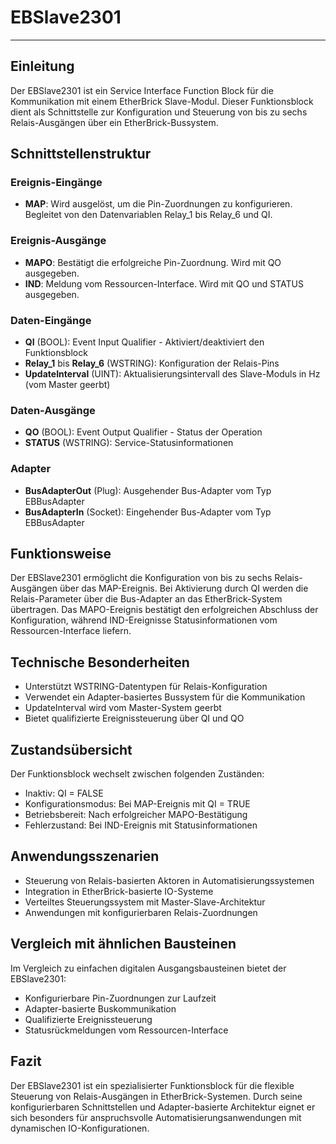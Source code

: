 # EBSlave2301

* * * * * * * * * *

## Einleitung
Der EBSlave2301 ist ein Service Interface Function Block für die Kommunikation mit einem EtherBrick Slave-Modul. Dieser Funktionsblock dient als Schnittstelle zur Konfiguration und Steuerung von bis zu sechs Relais-Ausgängen über ein EtherBrick-Bussystem.

## Schnittstellenstruktur

### **Ereignis-Eingänge**
- **MAP**: Wird ausgelöst, um die Pin-Zuordnungen zu konfigurieren. Begleitet von den Datenvariablen Relay_1 bis Relay_6 und QI.

### **Ereignis-Ausgänge**
- **MAPO**: Bestätigt die erfolgreiche Pin-Zuordnung. Wird mit QO ausgegeben.
- **IND**: Meldung vom Ressourcen-Interface. Wird mit QO und STATUS ausgegeben.

### **Daten-Eingänge**
- **QI** (BOOL): Event Input Qualifier - Aktiviert/deaktiviert den Funktionsblock
- **Relay_1** bis **Relay_6** (WSTRING): Konfiguration der Relais-Pins
- **UpdateInterval** (UINT): Aktualisierungsintervall des Slave-Moduls in Hz (vom Master geerbt)

### **Daten-Ausgänge**
- **QO** (BOOL): Event Output Qualifier - Status der Operation
- **STATUS** (WSTRING): Service-Statusinformationen

### **Adapter**
- **BusAdapterOut** (Plug): Ausgehender Bus-Adapter vom Typ EBBusAdapter
- **BusAdapterIn** (Socket): Eingehender Bus-Adapter vom Typ EBBusAdapter

## Funktionsweise
Der EBSlave2301 ermöglicht die Konfiguration von bis zu sechs Relais-Ausgängen über das MAP-Ereignis. Bei Aktivierung durch QI werden die Relais-Parameter über die Bus-Adapter an das EtherBrick-System übertragen. Das MAPO-Ereignis bestätigt den erfolgreichen Abschluss der Konfiguration, während IND-Ereignisse Statusinformationen vom Ressourcen-Interface liefern.

## Technische Besonderheiten
- Unterstützt WSTRING-Datentypen für Relais-Konfiguration
- Verwendet ein Adapter-basiertes Bussystem für die Kommunikation
- UpdateInterval wird vom Master-System geerbt
- Bietet qualifizierte Ereignissteuerung über QI und QO

## Zustandsübersicht
Der Funktionsblock wechselt zwischen folgenden Zuständen:
- Inaktiv: QI = FALSE
- Konfigurationsmodus: Bei MAP-Ereignis mit QI = TRUE
- Betriebsbereit: Nach erfolgreicher MAPO-Bestätigung
- Fehlerzustand: Bei IND-Ereignis mit Statusinformationen

## Anwendungsszenarien
- Steuerung von Relais-basierten Aktoren in Automatisierungssystemen
- Integration in EtherBrick-basierte IO-Systeme
- Verteiltes Steuerungssystem mit Master-Slave-Architektur
- Anwendungen mit konfigurierbaren Relais-Zuordnungen

## Vergleich mit ähnlichen Bausteinen
Im Vergleich zu einfachen digitalen Ausgangsbausteinen bietet der EBSlave2301:
- Konfigurierbare Pin-Zuordnungen zur Laufzeit
- Adapter-basierte Buskommunikation
- Qualifizierte Ereignissteuerung
- Statusrückmeldungen vom Ressourcen-Interface

## Fazit
Der EBSlave2301 ist ein spezialisierter Funktionsblock für die flexible Steuerung von Relais-Ausgängen in EtherBrick-Systemen. Durch seine konfigurierbaren Schnittstellen und Adapter-basierte Architektur eignet er sich besonders für anspruchsvolle Automatisierungsanwendungen mit dynamischen IO-Konfigurationen.